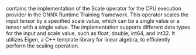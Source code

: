 contains the implementation of the Scale operator for the CPU execution provider in the ONNX Runtime Training framework. This operator scales the input tensor by a specified scale value, which can be a single value or a tensor with a single value. The implementation supports different data types for the input and scale value, such as float, double, int64, and int32. It utilizes Eigen, a C++ template library for linear algebra, to efficiently perform the scaling operation.